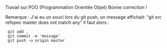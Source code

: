 Travail sur POO (Programmation Orientée Objet)
Bonne correction !

Remarque :
J'ai eu un souci lors du git push, un message affichait: "git src refspec master does not match any" 
Il faut alors :
```git init
 git add .
 git commit -m 'message'
 git push -u origin master
